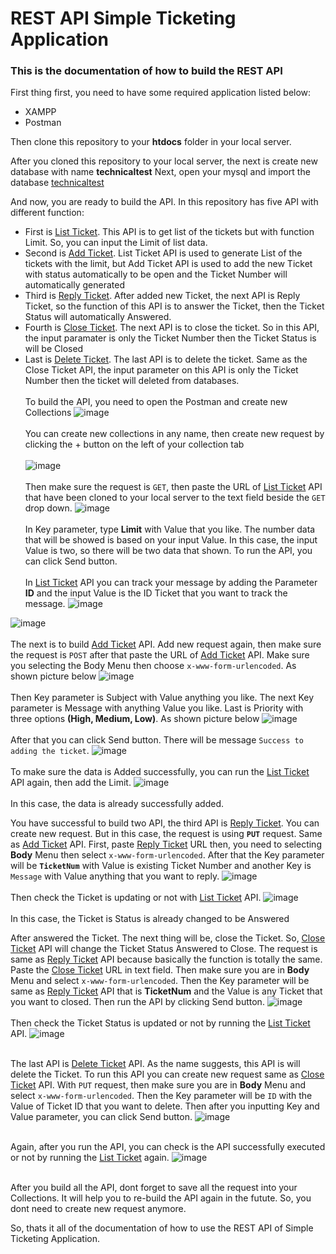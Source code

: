 # REST API Simple Ticketing Application 

<h3> This is the documentation of how to build the REST API </h3>

First thing first, you need to have some required application listed below:
* XAMPP
* Postman

Then clone this repository to your <b>htdocs</b> folder in your local server.

After you cloned this repository to your local server, the next is create new database with name **technicaltest**
Next, open your mysql and import the database [technicaltest](https://github.com/fsngpz/technicalTest/blob/main/technicaltest.sql)


And now, you are ready to build the API. In this repository has five API with different function:
* First is [List Ticket](https://github.com/fsngpz/technicalTest/blob/main/API/listticket.php). This API is to get list of the tickets but with function Limit. So, you can input the Limit of list data.
* Second is [Add Ticket](https://github.com/fsngpz/technicalTest/blob/main/API/addticket.php). List Ticket API is used to generate List of the tickets with the limit, but Add Ticket API is used to add the new Ticket with status automatically to be open and the Ticket Number will automatically generated
* Third is [Reply Ticket](https://github.com/fsngpz/technicalTest/blob/main/API/replyticket.php). After added new Ticket, the next API is Reply Ticket, so the function of this API is to answer the Ticket, then the Ticket Status will automatically Answered.
* Fourth is [Close Ticket](https://github.com/fsngpz/technicalTest/blob/main/API/closeticket.php). The next API is to close the ticket. So in this API, the input paramater is only the Ticket Number then the Ticket Status is will be Closed
* Last is [Delete Ticket](https://github.com/fsngpz/technicalTest/blob/main/API/deleteticket.php). The last API is to delete the ticket. Same as the Close Ticket API, the input parameter on this API is only the Ticket Number then the ticket will deleted from databases.
<br></br>
To build the API, you need to open the Postman and create new Collections
![image](https://user-images.githubusercontent.com/91114367/141490323-fe5743c8-6639-42f3-ac27-ab6a8f2f2f8d.png)<br></br>
You can create new collections in any name, then create new request by clicking the + button on the left of your collection tab<br></br>
![image](https://user-images.githubusercontent.com/91114367/141490819-10d9db03-fe1d-4581-96f1-96a9121eebf1.png)<br></br>
Then make sure the request is `GET`, then paste the URL of [List Ticket](https://github.com/fsngpz/technicalTest/blob/main/API/listticket.php) API that have been cloned to your local server to the text field beside the `GET` drop down.
![image](https://user-images.githubusercontent.com/91114367/141491321-529ca041-a21f-4251-b97e-959124dee2ca.png)<br></br>
In Key parameter, type **Limit** with Value that you like. The number data that will be showed is based on your input Value. In this case, the input Value is two, so there will be two data that shown.
To run the API, you can click Send button.<br></br>
In [List Ticket](https://github.com/fsngpz/technicalTest/blob/main/API/listticket.php) API you can track your message by adding the Parameter **ID** and the input Value is the ID Ticket that you want to track the message.
![image](https://user-images.githubusercontent.com/91114367/142114541-375cd3af-e8ae-4289-a860-414c7ccb33fd.png)

![image](https://user-images.githubusercontent.com/91114367/141491938-3f562e09-8062-4d4b-9648-7b7e070fcad0.png)<br></br>
The next is to build [Add Ticket](https://github.com/fsngpz/technicalTest/blob/main/API/addticket.php) API. Add new request again, then make sure the request is `POST` after that paste the URL of [Add Ticket](https://github.com/fsngpz/technicalTest/blob/main/listticket.php) API. Make sure you selecting the Body Menu then choose `x-www-form-urlencoded`. As shown picture below
![image](https://user-images.githubusercontent.com/91114367/141493008-08782e15-8c7d-44f8-9dbe-f25dbebb726e.png)
<br></br>
Then Key parameter is Subject with Value anything you like. The next Key parameter is Message with anything Value you like. Last is Priority with three options **(High, Medium, Low)**. As shown picture below
![image](https://user-images.githubusercontent.com/91114367/141494316-4e260199-6f65-47a4-ae28-f1852a954f88.png)<br></br>
After that you can click Send button. There will be message `Success to adding the ticket`.
![image](https://user-images.githubusercontent.com/91114367/141494460-3c919235-714b-48fa-8ddb-9e16fa4b0bf7.png) <br></br>
To make sure the data is Added successfully, you can run the [List Ticket](https://github.com/fsngpz/technicalTest/blob/main/API/listticket.php) API again, then add the Limit.
![image](https://user-images.githubusercontent.com/91114367/141496338-a507b09b-30a6-4e3c-9e57-8d27a55e63f7.png)<br></br>
In this case, the data is already successfully added.

You have successful to build two API, the third API is [Reply Ticket](https://github.com/fsngpz/technicalTest/blob/main/API/replyticket.php). You can create new request. But in this case, the request is using **`PUT`** request. Same as [Add Ticket](https://github.com/fsngpz/technicalTest/blob/main/API/addticket.php) API. First, paste [Reply Ticket](https://github.com/fsngpz/technicalTest/blob/main/replyticket.php) URL then, you need to selecting **Body** Menu then select `x-www-form-urlencoded`. After that the Key parameter will be **`TicketNum`** with Value is existing Ticket Number and another Key is `Message` with Value anything that you want to reply.
![image](https://user-images.githubusercontent.com/91114367/141648048-6053f55f-bf69-47a1-8b21-b8041a46dad5.png)<br></br>
Then check the Ticket is updating or not with [List Ticket](https://github.com/fsngpz/technicalTest/blob/main/API/listticket.php) API.
![image](https://user-images.githubusercontent.com/91114367/141648134-049e45c7-18a8-4c27-976b-ff710b36c2f4.png) <br></br>
In this case, the Ticket is Status is already changed to be Answered

After answered the Ticket. The next thing will be, close the Ticket. So, [Close Ticket](https://github.com/fsngpz/technicalTest/blob/main/API/closeticket.php) API will change the Ticket Status Answered to Close. The request is same as [Reply Ticket](https://github.com/fsngpz/technicalTest/blob/main/API/replyticket.php) API because basically the function is totally the same. Paste the [Close Ticket](https://github.com/fsngpz/technicalTest/blob/main/API/closeticket.php) URL in text field. Then make sure you are in **Body** Menu and select `x-www-form-urlencoded`. Then the Key parameter will be same as [Reply Ticket](https://github.com/fsngpz/technicalTest/blob/main/API/replyticket.php) API that is **TicketNum** and the Value is any Ticket that you want to closed. Then run the API by clicking Send button.
![image](https://user-images.githubusercontent.com/91114367/141498749-e7114e43-4ed2-493b-ba47-244aebb88ce0.png)<br></br>
Then check the Ticket Status is updated or not by running the [List Ticket](https://github.com/fsngpz/technicalTest/blob/main/API/listticket.php) API.
![image](https://user-images.githubusercontent.com/91114367/141499050-2afe1ffe-193b-40ec-8106-e314d1e98938.png)<br></br>

The last API is [Delete Ticket](https://github.com/fsngpz/technicalTest/blob/main/API/deleteticket.php) API. As the name suggests, this API is will delete the Ticket. To run this API you can create new request same as [Close Ticket](https://github.com/fsngpz/technicalTest/blob/main/API/closeticket.php) API. With `PUT` request, then make sure you are in **Body** Menu and select `x-www-form-urlencoded`. Then the Key parameter will be `ID` with the Value of Ticket ID that you want to delete. Then after you inputting Key and Value parameter, you can click Send button.
![image](https://user-images.githubusercontent.com/91114367/141500019-b3ea72ef-17a2-42cd-a6fb-4a0562bb2553.png)<br></br>

Again, after you run the API, you can check is the API successfully executed or not by running the [List Ticket](https://github.com/fsngpz/technicalTest/blob/main/API/listticket.php) again.
![image](https://user-images.githubusercontent.com/91114367/141500389-bd20dc52-adc9-4474-94f0-571c9a313cbc.png)<br></br>


After you build all the API, dont forget to save all the request into your Collections. It will help you to re-build the API again in the futute. So, you dont need to create new request anymore.

So, thats it all of the documentation of how to use the REST API of Simple Ticketing Application.
